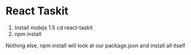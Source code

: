 # React Taskit

1. Install nodejs
1.5 cd react-taskit
2. npm install

Nothing else, npm install will look at our package.json and install all itself
